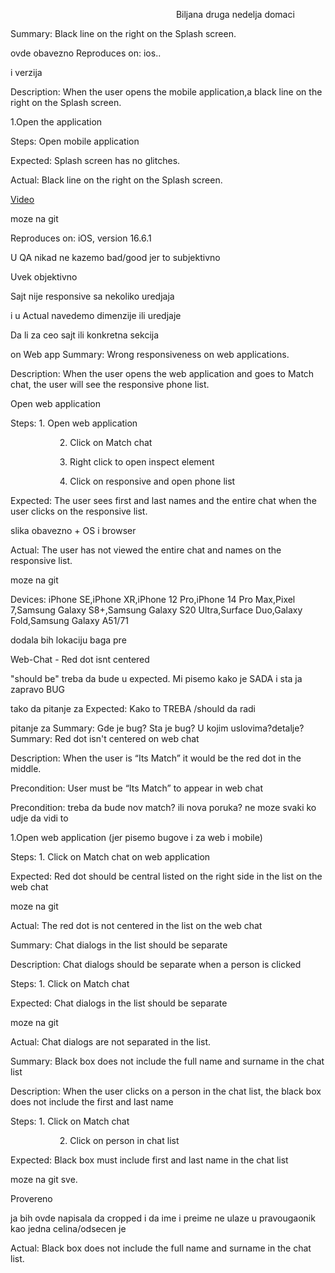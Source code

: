 ﻿`                                     `Biljana druga nedelja domaci

Summary: Black line on the right on the Splash screen.

ovde obavezno Reproduces on: ios..

i verzija

Description: When the user opens the mobile application,a black line on the right on the Splash screen.

1\.Open the application

Steps: Open mobile application

Expected: Splash screen has no glitches.

Actual: Black line on the right on the Splash screen.

[Video](https://drive.google.com/file/d/14ikhPFzQi6LfHC7oaXa27948-66TJ52A/view?usp=drive_link)

moze na git

Reproduces on: iOS, version 16.6.1

U QA nikad ne kazemo bad/good jer to subjektivno

Uvek objektivno

Sajt nije responsive sa nekoliko uredjaja

i u Actual navedemo dimenzije ili uredjaje

Da li za ceo sajt ili konkretna sekcija

on Web app
Summary: Wrong responsiveness on web applications.

Description: When the user opens the web application and goes to Match chat, the user will see the responsive phone list.

Open web application

Steps: 1. Open web application

`           `2. Click on Match chat

`           `3. Right click to open inspect element

`           `4. Click on responsive and open phone list

Expected: The user sees first and last names and the entire chat when the user clicks on the responsive list.

slika obavezno + OS i browser

Actual: The user has not viewed the entire chat and names on the responsive list. 

moze na git

Devices: iPhone SE,iPhone XR,iPhone 12 Pro,iPhone 14 Pro Max,Pixel 7,Samsung Galaxy S8+,Samsung Galaxy S20 Ultra,Surface Duo,Galaxy Fold,Samsung Galaxy A51/71


dodala bih lokaciju baga pre

Web-Chat - Red dot isnt centered

"should be" treba da bude u expected. Mi pisemo kako je SADA i sta ja zapravo BUG

tako da pitanje za Expected: Kako to TREBA /should da radi

pitanje za Summary: Gde je bug? Sta je bug? U kojim uslovima?detalje?
Summary: Red dot isn't centered on web chat

Description: When the user is “Its Match” it would be the red dot in the middle.

Precondition: User must be “Its Match” to appear in web chat

Precondition: treba da bude nov match? ili nova poruka? ne moze svaki ko udje da vidi to

1\.Open web application (jer pisemo bugove i za web i mobile)

Steps: 1. Click on Match chat on web application

Expected: Red dot should be central listed on the right side in the list on the web chat

moze na git

Actual: The red dot is not centered in the list on the web chat


Summary: Chat dialogs in the list should be separate

Description: Chat dialogs should be separate when a person is clicked

Steps: 1. Click on Match chat

Expected: Chat dialogs in the list should be separate

moze na git

Actual: Chat dialogs are not separated in the list.


Summary: Black box does not include the full name and surname in the chat list

Description: When the user clicks on a person in the chat list, the black box does not include the first and last name

Steps: 1. Click on Match chat 

`           `2. Click on person in chat list

Expected: Black box must include first and last name in the chat list

moze na git sve.

Provereno

ja bih ovde napisala da cropped i da ime i preime ne ulaze u pravougaonik kao jedna celina/odsecen je

Actual: Black box does not include the full name and surname in the chat list.





